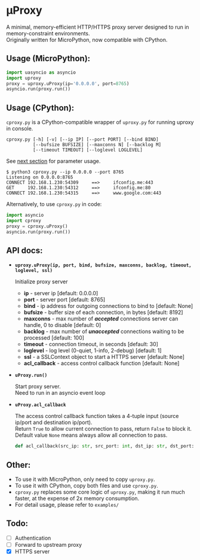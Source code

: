 # µProxy
A minimal, memory-efficient HTTP/HTTPS proxy server designed to run in memory-constraint environments.\
Originally written for MicroPython, now compatible with CPython.

## Usage (MicroPython):

```py
import uasyncio as asyncio
import uproxy
proxy = uproxy.uProxy(ip='0.0.0.0', port=8765)
asyncio.run(proxy.run())
```

## Usage (CPython):

`cproxy.py` is a CPython-compatible wrapper of `uproxy.py` for running uproxy in console.

```
cproxy.py [-h] [-v] [--ip IP] [--port PORT] [--bind BIND]
          [--bufsize BUFSIZE] [--maxconns N] [--backlog M]
          [--timeout TIMEOUT] [--loglevel LOGLEVEL]
```

See [next section](#api-docs) for parameter usage.

```console
$ python3 cproxy.py --ip 0.0.0.0 --port 8765
Listening on 0.0.0.0:8765
CONNECT 192.168.1.230:54309     ==>     ifconfig.me:443
GET     192.168.1.230:54312     ==>     ifconfig.me:80
CONNECT 192.168.1.230:54315     ==>     www.google.com:443
```

Alternatively, to use `cproxy.py` in code:

```py
import asyncio
import cproxy
proxy = cproxy.uProxy()
asyncio.run(proxy.run())
```

## API docs:

* **`uproxy.uProxy(ip, port, bind, bufsize, maxconns, backlog, timeout, loglevel, ssl)`**

  Initialize proxy server

  * **ip** - server ip [default: 0.0.0.0]
  * **port** - server port [default: 8765]
  * **bind** - ip address for outgoing connections to bind to [default: None]
  * **bufsize** - buffer size of each connection, in bytes [default: 8192]
  * **maxconns** - max number of ***accepted*** connections server can handle, 0 to disable [default: 0]
  * **backlog** - max number of ***unaccepted*** connections waiting to be processed [default: 100]
  * **timeout** - connection timeout, in seconds [default: 30]
  * **loglevel** - log level (0-quiet, 1-info, 2-debug) [default: 1]
  * **ssl** - a SSLContext object to start a HTTPS server [default: None]
  * **acl_callback** - access control callback function [default: None]

* **`uProxy.run()`**

  Start proxy server.\
  Need to run in an asyncio event loop

* **`uProxy.acl_callback`**

  The access control callback function takes a 4-tuple input (source ip/port and destination ip/port).\
  Return `True` to allow current connection to pass, return `False` to block it.\
  Default value `None` means always allow all connection to pass.
  ```py
  def acl_callback(src_ip: str, src_port: int, dst_ip: str, dst_port: int) -> bool
  ```

## Other:

+ To use it with MicroPython, only need to copy `uproxy.py`.
+ To use it with CPython, copy both files and use `cproxy.py`.
+ `cproxy.py` replaces some core logic of `uproxy.py`, making it run much faster, at the expense of 2x memory consumption.
+ For detail usage, please refer to `examples/`

## Todo:
- [ ] Authentication
- [ ] Forward to upstream proxy
- [X] HTTPS server
